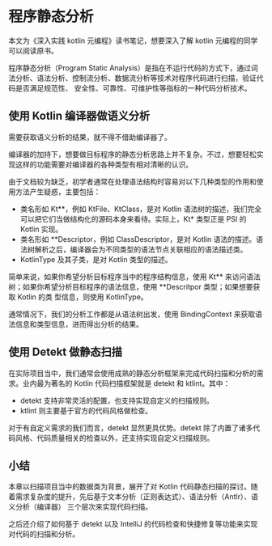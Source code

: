# 程序静态分析
本文为《深入实践 kotlin 元编程》读书笔记，想要深入了解 kotlin 元编程的同学可以阅读原书。

程序静态分析（Program Static Analysis）是指在不运行代码的方式下，通过词法分析、语法分析、控制流分析、数据流分析等技术对程序代码进行扫描，验证代码是否满足规范性、
安全性、可靠性、可维护性等指标的一种代码分析技术。

## 使用 Kotlin 编译器做语义分析
需要获取语义分析的结果，就不得不借助编译器了。

编译器的加持下，想要做目标程序的静态分析思路上并不复杂。不过，想要轻松实现这样的功能需要对编译器的各种类型有相对清晰的认识。

由于文档较为缺乏，初学者通常在处理语法结构时容易对以下几种类型的作用和使用方法产生疑惑，主要包括：

- 类名形如 Kt**，例如 KtFile、KtClass，是对 Kotlin 语法树的描述，我们完全可以把它们当做结构化的源码本身来看待。实际上，Kt* 类型正是 PSI 的 Kotlin 实现。
- 类名形如 **Descriptor，例如 ClassDescriptor，是对 Kotlin 语法的描述。语法树解析之后，编译器会为不同类型的语法节点关联相应的语法描述类。
- KotlinType 及其子类，是对 Kotlin 类型的描述。

简单来说，如果你希望分析目标程序当中的程序结构信息，使用 Kt** 来访问语法树；如果你希望分析目标程序的语法信息，使用 **Descritpor 类型；如果想要获取 Kotlin 的类
型信息，则使用 KotlinType。

通常情况下，我们的分析工作都是从语法树出发，使用 BindingContext 来获取语法信息和类型信息，进而得出分析的结果。

## 使用 Detekt 做静态扫描
在实际项目当中，我们通常会使用成熟的静态分析框架来完成代码扫描和分析的需求。业内最为著名的 Kotlin 代码扫描框架就是 detekt 和 ktlint。其中：

- detekt 支持非常灵活的配置，也支持实现自定义的扫描规则。
- ktlint 则主要基于官方的代码风格做检查。

对于有自定义需求的我们而言，detekt 显然更具优势。detekt 除了内置了诸多代码风格、代码质量相关的检查以外，还支持实现自定义扫描规则。

## 小结
本章以扫描项目当中的数据类为背景，展开了对 Kotlin 代码静态扫描的探讨。随着需求复杂度的提升，先后基于文本分析（正则表达式）、语法分析（Antlr）、语义分析（编译器）
三个层次来实现代码扫描。

之后还介绍了如何基于 detekt 以及 IntelliJ 的代码检查和快捷修复等功能来实现对代码的扫描和分析。

